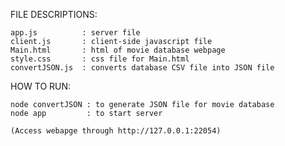 FILE DESCRIPTIONS:
    
    app.js          : server file 
    client.js       : client-side javascript file 
    Main.html       : html of movie database webpage 
    style.css       : css file for Main.html
    convertJSON.js  : converts database CSV file into JSON file


HOW TO RUN:

    node convertJSON : to generate JSON file for movie database
    node app         : to start server 

    (Access webapge through http://127.0.0.1:22054)


